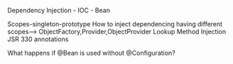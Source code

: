 Dependency Injection - IOC - Bean

Scopes-singleton-prototype
How to inject  dependencing having different scopes--> ObjectFactory,Provider,ObjectProvider
Lookup Method Injection
JSR 330 annotations

What happens if @Bean is used without @Configuration?
